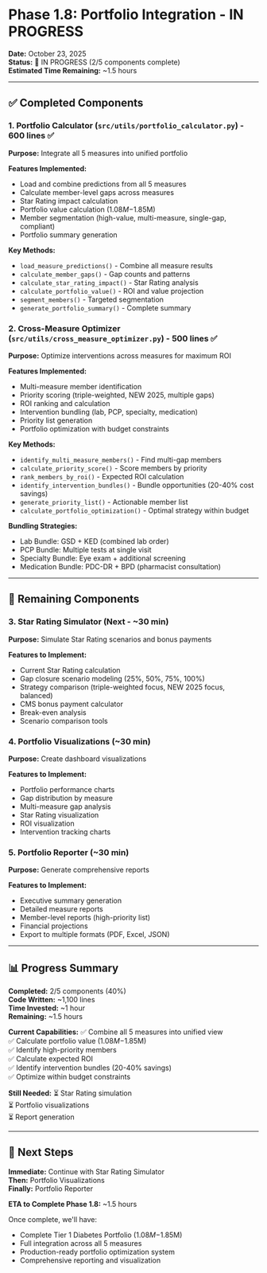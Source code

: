 # Phase 1.8: Portfolio Integration - IN PROGRESS

**Date:** October 23, 2025  
**Status:** 🔄 IN PROGRESS (2/5 components complete)  
**Estimated Time Remaining:** ~1.5 hours

---

## ✅ Completed Components

### 1. Portfolio Calculator (`src/utils/portfolio_calculator.py`) - 600 lines ✅
**Purpose:** Integrate all 5 measures into unified portfolio

**Features Implemented:**
- Load and combine predictions from all 5 measures
- Calculate member-level gaps across measures
- Star Rating impact calculation
- Portfolio value calculation ($1.08M-$1.85M)
- Member segmentation (high-value, multi-measure, single-gap, compliant)
- Portfolio summary generation

**Key Methods:**
- `load_measure_predictions()` - Combine all measure results
- `calculate_member_gaps()` - Gap counts and patterns
- `calculate_star_rating_impact()` - Star Rating analysis
- `calculate_portfolio_value()` - ROI and value projection
- `segment_members()` - Targeted segmentation
- `generate_portfolio_summary()` - Complete summary

### 2. Cross-Measure Optimizer (`src/utils/cross_measure_optimizer.py`) - 500 lines ✅
**Purpose:** Optimize interventions across measures for maximum ROI

**Features Implemented:**
- Multi-measure member identification
- Priority scoring (triple-weighted, NEW 2025, multiple gaps)
- ROI ranking and calculation
- Intervention bundling (lab, PCP, specialty, medication)
- Priority list generation
- Portfolio optimization with budget constraints

**Key Methods:**
- `identify_multi_measure_members()` - Find multi-gap members
- `calculate_priority_score()` - Score members by priority
- `rank_members_by_roi()` - Expected ROI calculation
- `identify_intervention_bundles()` - Bundle opportunities (20-40% cost savings)
- `generate_priority_list()` - Actionable member list
- `calculate_portfolio_optimization()` - Optimal strategy within budget

**Bundling Strategies:**
- Lab Bundle: GSD + KED (combined lab order)
- PCP Bundle: Multiple tests at single visit
- Specialty Bundle: Eye exam + additional screening
- Medication Bundle: PDC-DR + BPD (pharmacist consultation)

---

## 🔄 Remaining Components

### 3. Star Rating Simulator (Next - ~30 min)
**Purpose:** Simulate Star Rating scenarios and bonus payments

**Features to Implement:**
- Current Star Rating calculation
- Gap closure scenario modeling (25%, 50%, 75%, 100%)
- Strategy comparison (triple-weighted focus, NEW 2025 focus, balanced)
- CMS bonus payment calculator
- Break-even analysis
- Scenario comparison tools

### 4. Portfolio Visualizations (~30 min)
**Purpose:** Create dashboard visualizations

**Features to Implement:**
- Portfolio performance charts
- Gap distribution by measure
- Multi-measure gap analysis
- Star Rating visualization
- ROI visualization
- Intervention tracking charts

### 5. Portfolio Reporter (~30 min)
**Purpose:** Generate comprehensive reports

**Features to Implement:**
- Executive summary generation
- Detailed measure reports
- Member-level reports (high-priority list)
- Financial projections
- Export to multiple formats (PDF, Excel, JSON)

---

## 📊 Progress Summary

**Completed:** 2/5 components (40%)  
**Code Written:** ~1,100 lines  
**Time Invested:** ~1 hour  
**Remaining:** ~1.5 hours

**Current Capabilities:**
✅ Combine all 5 measures into unified view  
✅ Calculate portfolio value ($1.08M-$1.85M)  
✅ Identify high-priority members  
✅ Calculate expected ROI  
✅ Identify intervention bundles (20-40% savings)  
✅ Optimize within budget constraints  

**Still Needed:**
⏳ Star Rating simulation  
⏳ Portfolio visualizations  
⏳ Report generation  

---

## 🎯 Next Steps

**Immediate:** Continue with Star Rating Simulator  
**Then:** Portfolio Visualizations  
**Finally:** Portfolio Reporter

**ETA to Complete Phase 1.8:** ~1.5 hours

Once complete, we'll have:
- Complete Tier 1 Diabetes Portfolio ($1.08M-$1.85M)
- Full integration across all 5 measures
- Production-ready portfolio optimization system
- Comprehensive reporting and visualization

